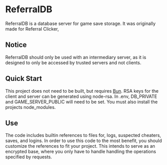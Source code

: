 # ReferralDB
ReferralDB is a database server for game save storage. It was originally made for Referral Clicker, 

## Notice
ReferralDB should only be used with an intermediary server, as it is designed to only be accessed by trusted servers and not clients.

## Quick Start
This project does not need to be built, but requires [Bun](https://github.com/oven-sh/bun). RSA keys for the client and server can be generated using node-rsa.
In .env, DB_PRIVATE and GAME_SERVER_PUBLIC will need to be set.
You must also install the projects node_modules.

## Use
The code includes builtin references to files for, logs, suspected cheaters, saves, and logins. In order to use this code to the most benefit, you should customize the references to fit your project. This intends to serve as an encrypted base, where you only have to handle handling the operations specified by requests.

